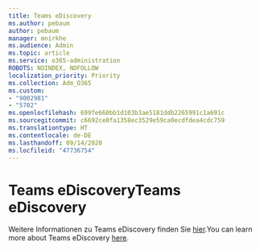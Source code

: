 ```yaml
---
title: Teams eDiscovery
ms.author: pebaum
author: pebaum
manager: mnirkhe
ms.audience: Admin
ms.topic: article
ms.service: o365-administration
ROBOTS: NOINDEX, NOFOLLOW
localization_priority: Priority
ms.collection: Adm_O365
ms.custom:
- "9002981"
- "5702"
ms.openlocfilehash: 699fe660bb1d103b3ae5181ddb2265991c1a691c
ms.sourcegitcommit: c6692ce0fa1358ec3529e59ca0ecdfdea4cdc759
ms.translationtype: HT
ms.contentlocale: de-DE
ms.lasthandoff: 09/14/2020
ms.locfileid: "47736754"
---
```

# <a name="teams-ediscovery"></a><span data-ttu-id="8bab7-102">Teams eDiscovery</span><span class="sxs-lookup"><span data-stu-id="8bab7-102">Teams eDiscovery</span></span>

<span data-ttu-id="8bab7-103">Weitere Informationen zu Teams eDiscovery finden Sie [hier](https://docs.microsoft.com/microsoftteams/ediscovery-investigation).</span><span class="sxs-lookup"><span data-stu-id="8bab7-103">You can learn more about Teams eDiscovery [here](https://docs.microsoft.com/microsoftteams/ediscovery-investigation).</span></span>
